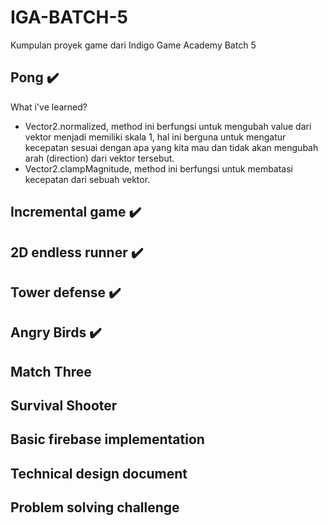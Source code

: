 # IGA-BATCH-5
 Kumpulan proyek game dari Indigo Game Academy Batch 5
 
## Pong ✔️
 What i've learned?
 - Vector2.normalized, method ini berfungsi untuk mengubah value dari vektor menjadi memiliki skala 1, hal ini berguna untuk mengatur kecepatan sesuai dengan apa yang kita mau dan tidak akan mengubah arah (direction) dari vektor tersebut.
 - Vector2.clampMagnitude, method ini berfungsi untuk membatasi kecepatan dari sebuah vektor.

## Incremental game ✔️

## 2D endless runner ✔️

## Tower defense ✔️

## Angry Birds ✔️

## Match Three

## Survival Shooter

## Basic firebase implementation

## Technical design document

## Problem solving challenge
